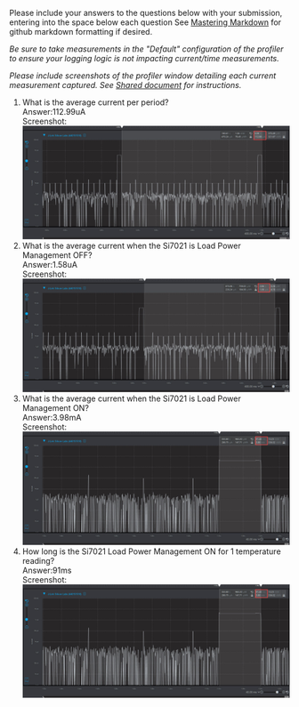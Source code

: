 Please include your answers to the questions below with your submission, entering into the space below each question
See [Mastering Markdown](https://guides.github.com/features/mastering-markdown/) for github markdown formatting if desired.

*Be sure to take measurements in the "Default" configuration of the profiler to ensure your logging logic is not impacting current/time measurements.*

*Please include screenshots of the profiler window detailing each current measurement captured.  See [Shared document](https://docs.google.com/document/d/1Ro9G2Nsr_ZXDhBYJ6YyF9CPivb--6UjhHRmVhDGySag/edit?usp=sharing) for instructions.* 

1. What is the average current per period?   
   Answer:112.99uA
   <br>Screenshot:  
   ![Avg_current_per_period](screenshots_i2c_load/Avg_current_per_period.jpg)  
2. What is the average current when the Si7021 is Load Power Management OFF?  
   Answer:1.58uA
   <br>Screenshot:  
   ![Avg_current_lpmOFF](screenshots_i2c_load/Avg_current_lpmOFF.jpg)
3. What is the average current when the Si7021 is Load Power Management ON?  
   Answer:3.98mA
   <br>Screenshot:  
   ![Avg_current_lpmON](screenshots_i2c_load/Avg_current_lpmON.jpg)
4. How long is the Si7021 Load Power Management ON for 1 temperature reading?  
   Answer:91ms
   <br>Screenshot:  
   ![Time_lpmON](screenshots_i2c_load/Time_lpmON.jpg)